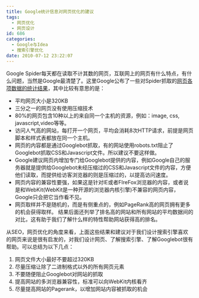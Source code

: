 ```yaml
---
title: Google统计信息对网页优化的建议
tags:
  - 网页优化
  - 网页设计
id: 686
categories:
  - Google与Idea
  - 搜索引擎优化
date: 2010-07-12 23:22:07
---
```


Google Spider每天都在读取不计其数的网页，互联网上的网页有什么特点，有什么问题，当然是Google最清楚了。这里Google公布了一些对Spider抓取的[网页各项数据的统计结果](http://code.google.com/speed/articles/web-metrics.html)，其中比较有意思的是：

*   平均网页大小是320KB
*   三分之一的网页没有使用压缩技术
*   80%的网页包含10种以上的来自同一个主机的资源，例如：image, css, javascript,video等等。
*   访问人气高的网站，每打开一个网页，平均会消耗8次HTTP请求，前提是网页脚本和样式表都放在同一个主机。
*   网页的内容都是通过Googlebot抓取，有的网站使用robots.txt阻止了Googlebot抓取CSS和Javascript文件。所以建议不要这样做。
*   Google建议网页内增加专门给Googlebot提供的内容，例如Google自己的服务器就是提供给Googlebot未经压缩过的CSS和Javascript文件的内容，方便他们读取，而提供给访客浏览器的则是压缩过的，以提高访问速度。
*   网页内容的兼容性要强，如果这是针对IE或者FIreFox浏览器的内容，或者说是和WebKit(WebKit是一种开源的浏览器内核引擎)不兼容的网页内容，Google只会把它当作看不见。
*   网页取样并不是随机的，而是有侧重点的，例如PageRank高的网页拥有更多的机会获得取样。
结果后面还列举了排名高的网站和所有网站的平均数据间的对比，这有助于我们了解什么样的特性帮助网站获得高的排名。

从SEO，网页优化的角度来看，上面这些结果和建议对于我们设计搜索引擎喜欢的网页来说是很有启发的，对我们设计网页、了解搜索引擎、了解Googlebot很有帮助。可以总结为以下几点：

1.  网页文件大小最好不要超过320KB
2.  尽量压缩让除了二进制格式以外的所有网页元素
3.  不要随便阻止Googlebot对网站的抓取
4.  提高网站的多浏览器兼容性，标准可以向WebKit内核看齐
5.  尽量提高网站的Pagerank，以增加网站内容被抓取的机会